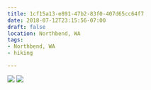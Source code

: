 ```yaml
---
title: 1cf15a13-e891-47b2-83f0-407d65cc64f7
date: 2018-07-12T23:15:56-07:00
draft: false
location: Northbend, WA
tags:
- Northbend, WA
- hiking

---
```



![](https://d17enza3bfujl8.cloudfront.net/DSCF0246.jpg)
![](https://d17enza3bfujl8.cloudfront.net/DSCF0258.jpg)

